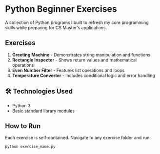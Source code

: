 # Python Beginner Exercises 

A collection of Python programs I built to refresh my core programming skills while preparing for CS Master's applications.

##  Exercises

1. **Greeting Machine** - Demonstrates string manipulation and functions
2. **Rectangle Inspector** - Shows return values and mathematical operations  
3. **Even Number Filter** - Features list operations and loops
4. **Temperature Converter** - Includes conditional logic and error handling

## 🛠 Technologies Used

- Python 3
- Basic standard library modules

##  How to Run

Each exercise is self-contained. Navigate to any exercise folder and run:

```bash
python exercise_name.py
